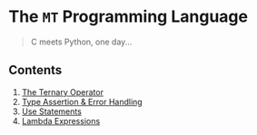 # The `MT` Programming Language

> C meets Python, one day...

Contents
--------

1. [The Ternary Operator](./ternary.md)
2. [Type Assertion & Error Handling](./types.md)
3. [Use Statements](./use.md)
4. [Lambda Expressions](./lambda.md)

